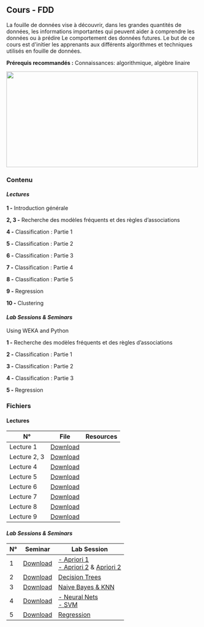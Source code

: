 ## Cours - FDD

La fouille de données vise à découvrir, dans les grandes quantités de données, les informations importantes qui peuvent aider à comprendre les données ou à prédire Le comportement des données futures. Le but de ce cours est d'initier les apprenants aux différents algorithmes  et techniques utilisés en fouille de données.

**Prérequis recommandés :** Connaissances: algorithmique, algèbre linaire

<img src="https://ericbrown.com/wp-content/uploads/2019/01/beware-data-mining.jpg" width=500px; height="250" />


### Contenu

#### *Lectures*

**1 -** Introduction générale

**2, 3 -** Recherche des modèles fréquents et des règles d’associations

**4 -** Classification : Partie 1 

**5 -** Classification : Partie 2

**6 -** Classification : Partie 3

**7 -** Classification : Partie 4

**8 -** Classification : Partie 5
    
**9 -** Regression

**10 -** Clustering
    


#### *Lab Sessions & Seminars*

Using WEKA and Python

**1 -** Recherche des modèles fréquents et des règles d’associations

**2 -** Classification : Partie 1 

**3 -** Classification : Partie 2

**4 -** Classification : Partie 3
    
**5 -** Regression



### Fichiers

#### Lectures

<table class="tg">
<thead>
  <tr>
    <th class="tg-uzvj">N°</th>
    <th class="tg-uzvj">File</th>
    <th class="tg-uzvj">Resources</th>
  </tr>
</thead>
<tbody>
  <tr>
    <td class="tg-9wq8">Lecture 1</td>
    <td class="tg-9wq8"><a href="https://github.com/GitTeaching/My-Courses/blob/main/S2/Data-Mining/Data%20Mining%20-%20Cours%201.pdf">Download</a></td>
    <td class="tg-9wq8"></td>
  </tr>
  <tr>
    <td class="tg-9wq8">Lecture 2, 3</td>
    <td class="tg-9wq8"><a href="https://github.com/GitTeaching/My-Courses/blob/main/S2/Data-Mining/Data%20Mining%20-%20Cours%202%20et%203.pdf">Download</a></td>
    <td class="tg-9wq8"></td>
  </tr>
  <tr>
    <td class="tg-9wq8">Lecture 4</td>
    <td class="tg-9wq8"><a href="https://github.com/GitTeaching/My-Courses/blob/main/S2/Data-Mining/Data%20Mining%20-%20Cours%204.pdf">Download</a></td>
    <td class="tg-9wq8"></td>
  </tr>
  <tr>
    <td class="tg-9wq8">Lecture 5</td>
    <td class="tg-9wq8"><a href="https://github.com/GitTeaching/My-Courses/blob/main/S2/Data-Mining/Data%20Mining%20-%20Cours%205.pdf">Download</a></td>
    <td class="tg-9wq8"></td>
  </tr>
  <tr>
    <td class="tg-9wq8">Lecture 6</td>
    <td class="tg-9wq8"><a href="https://github.com/GitTeaching/My-Courses/blob/main/S2/Data-Mining/Data%20Mining%20-%20Cours%206.pdf">Download</a></td>
    <td class="tg-9wq8"></td>
  </tr>
  <tr>
    <td class="tg-9wq8">Lecture 7</td>
    <td class="tg-9wq8"><a href="https://github.com/GitTeaching/My-Courses/blob/main/S2/Data-Mining/Data%20Mining%20-%20Cours%207.pdf">Download</a></td>
    <td class="tg-9wq8"></td>
  </tr>
  <tr>
    <td class="tg-9wq8">Lecture 8</td>
    <td class="tg-9wq8"><a href="https://github.com/GitTeaching/My-Courses/blob/main/S2/Data-Mining/Data%20Mining%20-%20Cours%208.pdf">Download</a></td>
    <td class="tg-9wq8"></td>
  </tr>
  <tr>
    <td class="tg-9wq8">Lecture 9</td>
    <td class="tg-9wq8"><a href="https://github.com/GitTeaching/My-Courses/blob/main/S2/Data-Mining/Data%20Mining%20-%20Cours%209.pdf">Download</a></td>
    <td class="tg-9wq8"></td>
  </tr>
</tbody>
</table>

#### *Lab Sessions & Seminars* 

<table class="tg">
<thead>
  <tr>
    <th class="tg-uzvj">N°</th>
    <th class="tg-uzvj">Seminar</th>
    <th class="tg-uzvj">Lab Session</th>
  </tr>
</thead>
<tbody>
  <tr>
    <td class="tg-9wq8">1</td>
    <td class="tg-9wq8"><a href="https://github.com/GitTeaching/My-Courses/blob/main/S2/Data-Mining/Data%20Mining%20-%20TD%201.pdf">Download</a></td>
    <td class="tg-9wq8">
	<a href="https://github.com/GitTeaching/My-Courses/blob/main/S2/Data-Mining/Data%20Mining%20-%20TP%201.pdf">- Apriori 1</a><br>
	<a href="https://github.com/GitTeaching/My-Courses/blob/main/S2/Data-Mining/Data%20Mining%20-%20TP%202.pdf">- Apriori 2</a> & 
	<a href="https://github.com/GitTeaching/My-Courses/blob/main/S2/Data-Mining/Data%20Mining%20-%20TP%202%20-%20AprioriTest.pdf"> Apriori 2</a>
    </td>
  </tr>  
  <tr>
    <td class="tg-9wq8">2</td>
    <td class="tg-9wq8"><a href="https://github.com/GitTeaching/My-Courses/blob/main/S2/Data-Mining/Data%20Mining%20-%20TD%202.pdf">Download</a></td>
    <td class="tg-9wq8">
	<a href="https://github.com/GitTeaching/My-Courses/blob/main/S2/Data-Mining/Data%20Mining%20-%20TP%203.pdf">Decision Trees</a><br>
    </td>
  </tr>    <tr>
    <td class="tg-9wq8">3</td>
    <td class="tg-9wq8"><a href="https://github.com/GitTeaching/My-Courses/blob/main/S2/Data-Mining/Data%20Mining%20-%20TD%203.pdf">Download</a></td>
    <td class="tg-9wq8">
	<a href="https://github.com/GitTeaching/My-Courses/blob/main/S2/Data-Mining/Data%20Mining%20-%20TP%204.pdf">Naive Bayes & KNN</a><br>
    </td>
  </tr>    <tr>
    <td class="tg-9wq8">4</td>
    <td class="tg-9wq8"><a href="https://github.com/GitTeaching/My-Courses/blob/main/S2/Data-Mining/Data%20Mining%20-%20TD%204.pdf">Download</a></td>
    <td class="tg-9wq8">
	<a href="https://github.com/GitTeaching/neural-nets-mlp-with-python">- Neural Nets</a><br>
	<a href="https://github.com/GitTeaching/svm-with-python-from-scratch">- SVM</a>
    </td>
  </tr>    <tr>
    <td class="tg-9wq8">5</td>
    <td class="tg-9wq8"><a href="https://github.com/GitTeaching/My-Courses/blob/main/S2/Data-Mining/Data%20Mining%20-%20TD%205.pdf">Download</a></td>
    <td class="tg-9wq8">
	<a href="https://github.com/GitTeaching/linear-regression-python-from-scratch">Regression</a><br>
    </td>
  </tr>  
</tbody>
</table>


